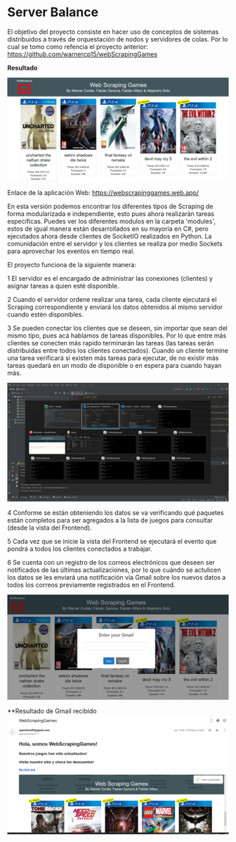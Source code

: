 # Server Balance


El objetivo del proyecto consiste en hacer uso de conceptos de sistemas distribuidos a través de orquestación de nodos y servidores de colas. Por lo cual se tomo como refencia el proyecto anterior: https://github.com/warnercp15/webScrapingGames

**Resultado**

![vistaWeb](<./assets/result.jpeg>)

Enlace de la aplicación Web: https://webscrapinggames.web.app/

En esta versión podemos encontrar los diferentes tipos de Scraping de forma modularizada e independiente, esto pues ahora  realizarán tareas específicas. Puedes ver los diferentes modulos en la carpeta 'modules', estos de igual manera están desarrollados en su mayoría en C#, pero ejecutados ahora desde clientes de SocketIO realizados en Python. La comunidación entre el servidor y los clientes se realiza por medio Sockets para aprovechar los eventos en tiempo real.

El proyecto funciona de la siguiente manera: 

1 El servidor es el encargado de administrar las conexiones (clientes) y asignar tareas a quien esté disponible.

2 Cuando el servidor ordene realizar una tarea, cada cliente ejecutará el Scraping correspondiente y enviará los datos obtenidos al mismo servidor cuando estén disponibles.



3 Se pueden conectar los clientes que se deseen, sin importar que sean del mismo tipo, pues acá hablamos de tareas disponibles. Por lo que entre más clientes se conecten más rapido terminarán las tareas (las tareas serán distribuidas entre todos los clientes conectados). Cuando un cliente termine una tarea verificará si existen más tareas para ejecutar, de no existir más tareas quedará en un modo de disponible o en espera para cuando hayan más.

![multiClientes](<./assets/processing.jpeg>)

4 Conforme se están obteniendo los datos se va verificando qué paquetes están completos para ser agregados a la lista de juegos para consultar (desde la vista del Frontend).

5 Cada vez que se inicie la vista del Frontend se ejecutará el evento que pondrá a todos los clientes conectados a trabajar.

6 Se cuenta con un registro de los correos electrónicos que deseen ser notificados de las últimas actualizaciones, por lo que cuándo se actulicen los datos se les enviará una notificación via Gmail sobre los nuevos datos a todos los correos previamente registrados en el Frontend. 

![multiClientes](<./assets/register.jpeg>)

**Resultado de Gmail recibido
![multiClientes](<./assets/mail.jpeg>)